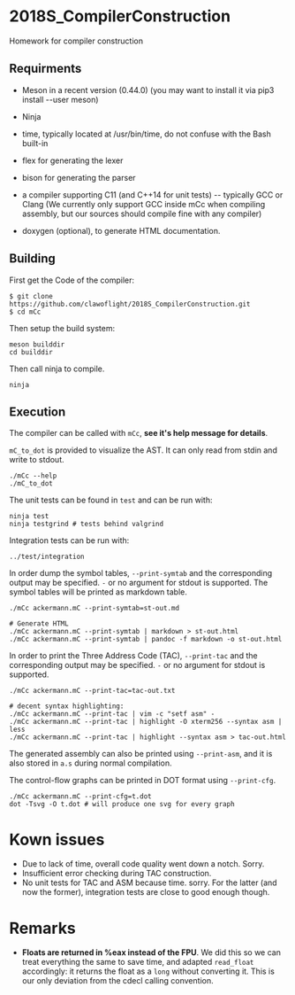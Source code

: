 # 2018S_CompilerConstruction
Homework for compiler construction

## Requirments

* Meson in a recent version (0.44.0) (you may want to install it via pip3 install --user meson)

* Ninja

* time, typically located at /usr/bin/time, do not confuse with the Bash built-in

* flex for generating the lexer

* bison for generating the parser

* a compiler supporting C11 (and C++14 for unit tests) -- typically GCC or Clang
  (We currently only support GCC inside mCc when compiling assembly, but our sources should compile fine with any compiler)

* doxygen (optional), to generate HTML documentation.

## Building
First get the Code of the compiler:

```
$ git clone https://github.com/clawoflight/2018S_CompilerConstruction.git
$ cd mCc
```
Then setup the build system:
```
meson builddir
cd builddir
```
Then call ninja to compile.
```
ninja 
```

## Execution
The compiler can be called with `mCc`, **see it's help message for details**.

`mC_to_dot` is provided to visualize the AST. It can only read from stdin and write to stdout.
```
./mCc --help
./mC_to_dot
```
The unit tests can be found in `test` and can be run with:
```
ninja test
ninja testgrind # tests behind valgrind
```
Integration tests can be run with:
```
../test/integration
```
In order dump the symbol tables, `--print-symtab` and the corresponding output may be specified. `-` or no argument for stdout is supported.
The symbol tables will be printed as markdown table.
```
./mCc ackermann.mC --print-symtab=st-out.md

# Generate HTML
./mCc ackermann.mC --print-symtab | markdown > st-out.html
./mCc ackermann.mC --print-symtab | pandoc -f markdown -o st-out.html
```

In order to print the Three Address Code (TAC), `--print-tac` and the corresponding output may be specified. `-` or no argument for stdout is supported.
```
./mCc ackermann.mC --print-tac=tac-out.txt

# decent syntax highlighting:
./mCc ackermann.mC --print-tac | vim -c "setf asm" -
./mCc ackermann.mC --print-tac | highlight -O xterm256 --syntax asm | less
./mCc ackermann.mC --print-tac | highlight --syntax asm > tac-out.html
```

The generated assembly can also be printed using `--print-asm`, and it is also stored in `a.s` during normal compilation.

The control-flow graphs can be printed in DOT format using `--print-cfg`.
```
./mCc ackermann.mC --print-cfg=t.dot
dot -Tsvg -O t.dot # will produce one svg for every graph
```

# Kown issues
- Due to lack of time, overall code quality went down a notch. Sorry.
- Insufficient error checking during TAC construction.
- No unit tests for TAC and ASM because time. sorry. For the latter (and now the former), integration tests are close to good enough though.

# Remarks
- **Floats are returned in %eax instead of the FPU**. We did this so we can treat everything the same to save time, and adapted `read_float` accordingly: it returns the float as a `long` without converting it.
  This is our only deviation from the cdecl calling convention.
